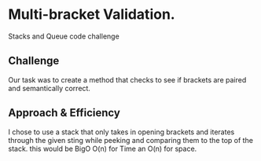 # Multi-bracket Validation.
Stacks and Queue code challenge
## Challenge
Our task was to create a method that checks to see if brackets are paired and semantically correct.
## Approach & Efficiency
I chose to use a stack that only takes in opening brackets and iterates through the given sting while peeking and
comparing them to the top of the stack. this would be BigO O(n) for Time an O(n) for space.